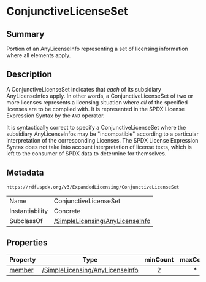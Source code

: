<!-- Automatically generated by spec-parser v2.0.0 on 2024-01-26T22:18:46.241893+00:00 -->
<!-- SPDX-License-Identifier: Community-Spec-1.0 -->

# ConjunctiveLicenseSet

## Summary

Portion of an AnyLicenseInfo representing a set of licensing information
where all elements apply.


## Description

A ConjunctiveLicenseSet indicates that _each_ of its subsidiary
AnyLicenseInfos apply. In other words, a ConjunctiveLicenseSet of two or
more licenses represents a licensing situation where _all_ of the specified
licenses are to be complied with. It is represented in the SPDX License
Expression Syntax by the `AND` operator.

It is syntactically correct to specify a ConjunctiveLicenseSet where the
subsidiary AnyLicenseInfos may be "incompatible" according to a particular
interpretation of the corresponding Licenses. The SPDX License Expression
Syntax does not take into account interpretation of license texts, which is
left to the consumer of SPDX data to determine for themselves.


## Metadata

`https://rdf.spdx.org/v3/ExpandedLicensing/ConjunctiveLicenseSet`


| | |
|---|---|
| Name | ConjunctiveLicenseSet |
| Instantiability | Concrete |
| SubclassOf | [/SimpleLicensing/AnyLicenseInfo](../../SimpleLicensing/Classes/AnyLicenseInfo.md) |




## Properties

| Property | Type | minCount | maxCount |
|---|---|:---:|:---:|
| [member](../Properties/member.md) | [/SimpleLicensing/AnyLicenseInfo](../../SimpleLicensing/Classes/AnyLicenseInfo.md) | 2 | * |

